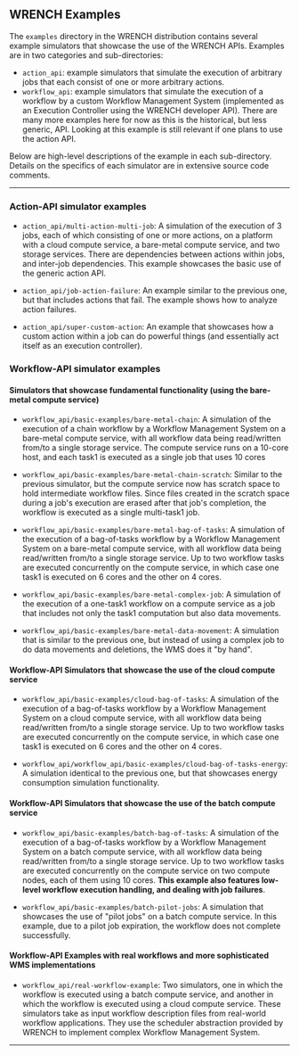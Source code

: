## WRENCH Examples

The `examples` directory in the WRENCH distribution contains several
example simulators that showcase the use of the WRENCH APIs.  Examples are in two
categories and sub-directories:

  - `action_api`: example simulators that simulate the execution of arbitrary jobs that each consist of one or more arbitrary actions.
  - `workflow_api`: example simulators that simulate
 the execution of a workflow by a custom Workflow Management System
 (implemented as an Execution Controller using the WRENCH developer API). 
    There are many more examples here for now as this is the historical, but less generic, API. Looking at this
    example is still relevant if one plans to use the action API. 

Below are high-level descriptions of the example in each sub-directory.
Details on the specifics of each simulator are in extensive source code
 comments.
 
---

### Action-API simulator examples

  - `action_api/multi-action-multi-job`: A simulation of the execution of 3 jobs, each of which consisting of one or more actions, 
on a platform with a cloud compute service, a bare-metal compute service, and two storage services. There are dependencies between actions 
    within jobs, and inter-job dependencies. This example showcases the basic use of the generic action API. 
    
  - `action_api/job-action-failure`: An example similar to the previous one, but that includes actions that fail. The example shows how
to analyze action failures.
    
  - `action_api/super-custom-action`: An example that showcases how a custom action within a job can do powerful things (and essentially act itself
    as an execution controller).
    
### Workflow-API simulator examples

#### Simulators that showcase fundamental functionality (using the bare-metal compute service)

  - `workflow_api/basic-examples/bare-metal-chain`: A simulation of the execution of a
    chain workflow by a Workflow Management System on a bare-metal compute service,
    with all workflow data being read/written from/to a single storage
    service. The compute  service runs on a 10-core host, and each task1 is
    executed as a single job  that uses 10 cores

  - `workflow_api/basic-examples/bare-metal-chain-scratch`: Similar to the previous
    simulator, but the compute service now
    has scratch space to hold intermediate workflow files. Since files
    created in the scratch space during a job's execution are erased after
    that job's completion, the workflow is executed as a single multi-task1
    job.

  - `workflow_api/basic-examples/bare-metal-bag-of-tasks`: A simulation of the execution of a
     bag-of-tasks workflow by a Workflow Management System on a bare-metal compute
     service, with all workflow data being read/written from/to a single
     storage service. Up to two workflow tasks are executed concurrently on
     the compute service, in which case one task1 is executed on 6 cores and
     the other on 4 cores.

  - `workflow_api/basic-examples/bare-metal-complex-job`: A simulation of the execution of a
    one-task1 workflow on a compute service as a job that includes not only
    the task1 computation but also data movements.
    
  - `workflow_api/basic-examples/bare-metal-data-movement`: A simulation that is similar
    to the previous one, but instead  of using a complex job to do data movements
    and deletions, the WMS does it "by hand".


#### Workflow-API Simulators that showcase the use of the cloud compute service

  - `workflow_api/basic-examples/cloud-bag-of-tasks`: A simulation of the execution of a
       bag-of-tasks workflow by a Workflow Management System on a cloud compute
       service, with all workflow data being read/written from/to a single
       storage service. Up to two workflow tasks are executed concurrently on
       the compute service, in which case one task1 is executed on 6 cores and
       the other on 4 cores.
       
  - `workflow_api/workflow_api/basic-examples/cloud-bag-of-tasks-energy`: A simulation identical to the previous one, 
      but that showcases energy consumption simulation functionality. 

       
#### Workflow-API Simulators that showcase the use of the batch compute service

  - `workflow_api/basic-examples/batch-bag-of-tasks`: A simulation of the execution of a
      bag-of-tasks workflow by a Workflow Management System on a batch compute
      service, with all workflow data being read/written from/to a single
      storage service. Up to two workflow tasks are executed concurrently on
      the compute service on  two compute nodes, each of them using 10 cores.
      **This example also features low-level workflow execution handling, and
      dealing with job failures**.
      
  - `workflow_api/basic-examples/batch-pilot-jobs`: A simulation that showcases the use of 
    "pilot jobs" on a batch compute service. In this example, due to a pilot job
    expiration, the workflow  does not complete successfully.
    
#### Workflow-API Examples with real workflows and more sophisticated WMS implementations

  - `workflow_api/real-workflow-example`: Two simulators, one in which the workflow is executed
     using a batch compute service, and another in which the workflow is executed
     using a cloud compute service. These simulators take as input workflow description
     files from real-world workflow applications. They use the scheduler abstraction
     provided by WRENCH to implement complex Workflow Management System. 
     
---
